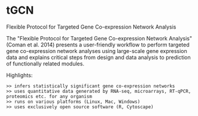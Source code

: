 # tGCN
Flexible Protocol for Targeted Gene Co-expression Network Analysis

The "Flexible Protocol for Targeted Gene Co-expression Network Analysis" (Coman et al. 2014) presents a user-friendly workflow to perform targeted gene co-expression network analyses using large-scale gene expression data and explains critical steps from design and data analysis to prediction of functionally related modules.

Highlights:

    >> infers statistically significant gene co-expression networks
    >> uses quantitative data generated by RNA-seq, microarrays, RT-qPCR, proteomics etc. for any organism
    >> runs on various platforms (Linux, Mac, Windows)
    >> uses exclusively open source software (R, Cytoscape)
